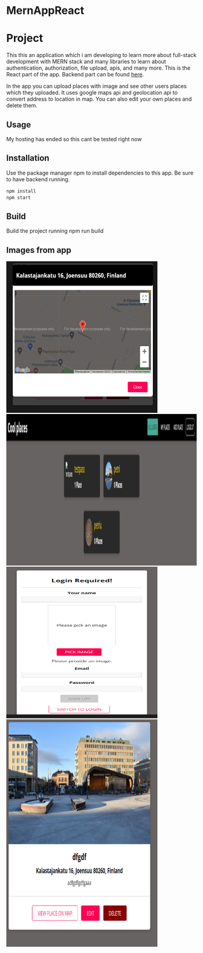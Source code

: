 # MernAppReact

# Project

This this an application which i am developing to learn more about full-stack development with MERN stack and many libraries to learn about authentication, authorization, file upload, apis, and many more.
This is the React part of the app. Backend part can be found [here](https://github.com/Petrikur/MernAppBackend).

In the app you can upload places with image and see other users places which they uploaded. It uses google maps api and geolocation api to convert address to location in map.
You can also edit your own places and delete them.

## Usage

My hosting has ended so this cant be tested right now

## Installation

Use the package manager npm to install dependencies to this app. Be sure to have backend running.

```bash
npm install 
npm start
```

## Build
Build the project running npm run build

## Images from app


<img src="https://github.com/Petrikur/MernAppReact/blob/main/images/ss1.PNG" width="400" height="400">
<img src="https://github.com/Petrikur/MernAppReact/blob/main/images/ss2.PNG" width="1200" height="400">
<img src="https://github.com/Petrikur/MernAppReact/blob/main/images/ss3.PNG" width="400" height="400">
<img src="https://github.com/Petrikur/MernAppReact/blob/main/images/ss5.PNG" width="400" height="600">




